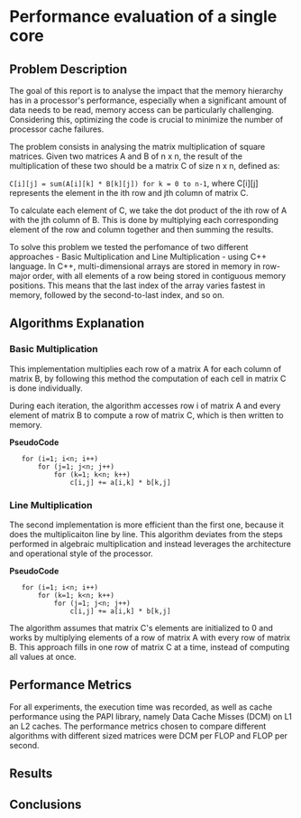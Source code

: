# **Performance evaluation of a single core**

## Problem Description

The goal of this report is to analyse the impact that the memory hierarchy has in a processor's performance, especially when a significant amount of data needs to be read, memory access can be particularly challenging. Considering this, optimizing the code is crucial to minimize the number of processor cache failures.

The problem consists in analysing the matrix multiplication of square matrices. Given two matrices A and B of n x n, the result of the multiplication of these two should be a matrix C of size n x n, defined as: 

``C[i][j] = sum(A[i][k] * B[k][j]) for k = 0 to n-1``, where C[i][j] represents the element in the ith row and jth column of matrix C.

To calculate each element of C, we take the dot product of the ith row of A with the jth column of B. This is done by multiplying each corresponding element of the row and column together and then summing the results.

To solve this problem we tested the perfomance of two different approaches - Basic Multiplication and Line Multiplication - using C++ language. In C++, multi-dimensional arrays are stored in memory in row-major order, with all elements of a row being stored in contiguous memory positions. This means that the last index of the array varies fastest in memory, followed by the second-to-last index, and so on.


## Algorithms Explanation

### Basic Multiplication
 This implementation multiplies each row of a matrix A for each column of matrix B, by following this method the computation of each cell in matrix C is done individually.

During each iteration, the algorithm accesses row i of matrix A and every element of matrix B to compute a row of matrix C, which is then written to memory.

 **PseudoCode**

 ```
    for (i=1; i<n; i++)
        for (j=1; j<n; j++)
            for (k=1; k<n; k++)
                c[i,j] += a[i,k] * b[k,j]

````

### Line Multiplication

The second implementation is more efficient than the first one, because it does the multiplicaiton line by line. This algorithm deviates from the steps performed in algebraic multiplication and instead leverages the architecture and operational style of the processor.

 **PseudoCode**

 ``` 
    for (i=1; i<n; i++)
        for (k=1; k<n; k++)
            for (j=1; j<n; j++)
                c[i,j] += a[i,k] * b[k,j]
````

The algorithm assumes that matrix C's elements are initialized to 0 and works by multiplying elements of a row of matrix A with every row of matrix B. This approach fills in one row of matrix C at a time, instead of computing all values at once.


## Performance Metrics
For all experiments, the execution time was recorded, as well as cache performance using the PAPI library, namely Data Cache Misses (DCM) on L1 an L2 caches. The performance metrics chosen to compare different algorithms with different sized matrices were DCM per FLOP and FLOP per second.

## Results

## Conclusions

